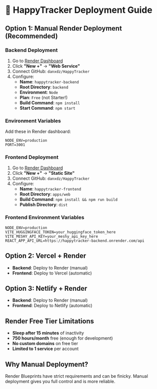 # 🚀 HappyTracker Deployment Guide

## Option 1: Manual Render Deployment (Recommended)

### Backend Deployment
1. Go to [Render Dashboard](https://dashboard.render.com)
2. Click **"New +"** → **"Web Service"**
3. Connect GitHub: `danxdz/HappyTracker`
4. Configure:
   - **Name**: `happytracker-backend`
   - **Root Directory**: `backend`
   - **Environment**: `Node`
   - **Plan**: `Free` (not Starter!)
   - **Build Command**: `npm install`
   - **Start Command**: `npm start`

### Environment Variables
Add these in Render dashboard:
```
NODE_ENV=production
PORT=3001
```

### Frontend Deployment
1. Go to [Render Dashboard](https://dashboard.render.com)
2. Click **"New +"** → **"Static Site"**
3. Connect GitHub: `danxdz/HappyTracker`
4. Configure:
   - **Name**: `happytracker-frontend`
   - **Root Directory**: `apps/web`
   - **Build Command**: `npm install && npm run build`
   - **Publish Directory**: `dist`

### Frontend Environment Variables
```
NODE_ENV=production
VITE_HUGGINGFACE_TOKEN=your_huggingface_token_here
VITE_MESHY_API_KEY=your_meshy_api_key_here
REACT_APP_API_URL=https://happytracker-backend.onrender.com/api
```

## Option 2: Vercel + Render
- **Backend**: Deploy to Render (manual)
- **Frontend**: Deploy to Vercel (automatic)

## Option 3: Netlify + Render
- **Backend**: Deploy to Render (manual)
- **Frontend**: Deploy to Netlify (automatic)

## Render Free Tier Limitations
- **Sleep after 15 minutes** of inactivity
- **750 hours/month** free (enough for development)
- **No custom domains** on free tier
- **Limited to 1 service** per account

## Why Manual Deployment?
Render Blueprints have strict requirements and can be finicky. Manual deployment gives you full control and is more reliable.